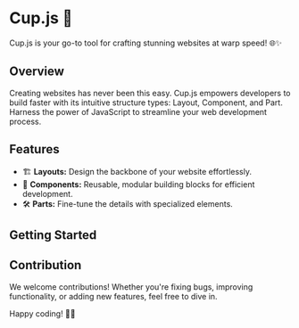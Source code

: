 # Cup.js 🚀

Cup.js is your go-to tool for crafting stunning websites at warp speed! 🌐✨

## Overview

Creating websites has never been this easy. Cup.js empowers developers to build faster with its intuitive structure types: Layout, Component, and Part. Harness the power of JavaScript to streamline your web development process.

## Features

- 🏗 **Layouts:** Design the backbone of your website effortlessly.
- 🧩 **Components:** Reusable, modular building blocks for efficient development.
- 🛠 **Parts:** Fine-tune the details with specialized elements.

## Getting Started

## Contribution

We welcome contributions! Whether you're fixing bugs, improving functionality, or adding new features, feel free to dive in.

Happy coding! 🚀✨